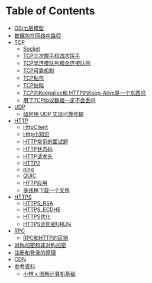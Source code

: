 # Table of Contents



+ [OSI七层模型](OSI七层模型.md)
+ [数据包在网络中路程](数据包在网络中路程.md)
+ [TCP]()
    + [Socket](Socket.md)
    + [TCP三次握手和四次挥手](TCP三次握手和四次挥手.md)
    + [TCP半连接队列和全连接队列](TCP半连接队列和全连接队列.md)
    + [TCP可靠机制](TCP可靠机制.md)
    + [TCP粘包](TCP粘包.md)
    + [TCP缺陷](TCP缺陷.md)
    + [TCP的Keepalive和 HTTP的Keep-Alive是一个东西吗](./网络异常/TCP的Keepalive和HTTP的Keep-Alive是一个东西吗.md)
    + [用了TCP协议数据一定不会丢吗](用了TCP协议数据一定不会丢吗.md)
+ [UDP]()
    + [如何用 UDP 实现可靠传输](https://mp.weixin.qq.com/s/hX75YxVOMtsnB6Sm_yjm0g)
+ [HTTP]()
    + [HttpClient](HttpClient.md)
    + [Http小知识](Http小知识.md)
    + [HTTP常见的面试题](HTTP常见的面试题.md)
    + [HTTP状态码](HTTP状态码.md)
    + [HTTP请求头](HTTP请求头.md)
    + [HTTP2](HTTP2.md)
    + [ping](ping.md)
    + [QUIC](QUIC.md)
    + [HTTP应用]()
    + [多线程下载一个文件](多线程下载一个文件.md)
+ [HTTPS]()
  + [HTTPS_RSA](HTTPS_RSA.md)
  + [HTTPS_ECDHE](HTTPS_ECDHE.md)
  + [HTTPS优化](HTTPS优化.md)
  + [HTTPS会加密URL吗](HTTPS会加密URL吗.md)
+ [RPC](RPC.md)
    + [RPC和HTTP的区别](RPC和HTTP的区别.md)
+ [对称加密和非对称加密](对称加密和非对称加密.md)
+ [注册和登录的原理](注册和登录的原理.md)
+ [CDN](CDN.md)
+ [参考资料]()
    + [小林 x 图解计算机基础](https://xiaolincoding.com/)
 

